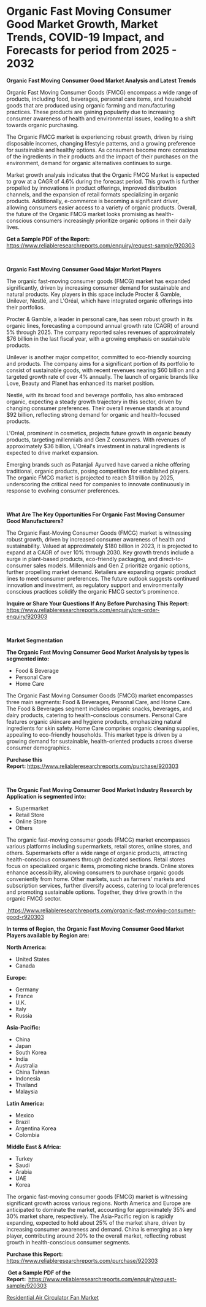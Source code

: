 <p><h1>Organic Fast Moving Consumer Good Market Growth, Market Trends, COVID-19 Impact, and Forecasts for period from 2025 - 2032</h1></p><p><strong>Organic Fast Moving Consumer Good Market Analysis and Latest Trends</strong></p>
<p><p>Organic Fast Moving Consumer Goods (FMCG) encompass a wide range of products, including food, beverages, personal care items, and household goods that are produced using organic farming and manufacturing practices. These products are gaining popularity due to increasing consumer awareness of health and environmental issues, leading to a shift towards organic purchasing.</p><p>The Organic FMCG market is experiencing robust growth, driven by rising disposable incomes, changing lifestyle patterns, and a growing preference for sustainable and healthy options. As consumers become more conscious of the ingredients in their products and the impact of their purchases on the environment, demand for organic alternatives continues to surge.</p><p>Market growth analysis indicates that the Organic FMCG Market is expected to grow at a CAGR of 4.6% during the forecast period. This growth is further propelled by innovations in product offerings, improved distribution channels, and the expansion of retail formats specializing in organic products. Additionally, e-commerce is becoming a significant driver, allowing consumers easier access to a variety of organic products. Overall, the future of the Organic FMCG market looks promising as health-conscious consumers increasingly prioritize organic options in their daily lives.</p></p>
<p><strong>Get a Sample PDF of the Report:&nbsp;</strong> <a href="https://www.reliableresearchreports.com/enquiry/request-sample/920303?utm_campaign=2333&utm_medium=2&utm_source=Github&utm_content=ia&utm_term=09022025&utm_id=organic-fast-moving-consumer-good">https://www.reliableresearchreports.com/enquiry/request-sample/920303</a></p>
<p>&nbsp;</p>
<p><strong>Organic Fast Moving Consumer Good Major Market Players</strong></p>
<p><p>The organic fast-moving consumer goods (FMCG) market has expanded significantly, driven by increasing consumer demand for sustainable and natural products. Key players in this space include Procter & Gamble, Unilever, Nestlé, and L'Oréal, which have integrated organic offerings into their portfolios.</p><p>Procter & Gamble, a leader in personal care, has seen robust growth in its organic lines, forecasting a compound annual growth rate (CAGR) of around 5% through 2025. The company reported sales revenues of approximately $76 billion in the last fiscal year, with a growing emphasis on sustainable products.</p><p>Unilever is another major competitor, committed to eco-friendly sourcing and products. The company aims for a significant portion of its portfolio to consist of sustainable goods, with recent revenues nearing $60 billion and a targeted growth rate of over 4% annually. The launch of organic brands like Love, Beauty and Planet has enhanced its market position.</p><p>Nestlé, with its broad food and beverage portfolio, has also embraced organic, expecting a steady growth trajectory in this sector, driven by changing consumer preferences. Their overall revenue stands at around $92 billion, reflecting strong demand for organic and health-focused products.</p><p>L'Oréal, prominent in cosmetics, projects future growth in organic beauty products, targeting millennials and Gen Z consumers. With revenues of approximately $36 billion, L'Oréal's investment in natural ingredients is expected to drive market expansion.</p><p>Emerging brands such as Patanjali Ayurved have carved a niche offering traditional, organic products, posing competition for established players. The organic FMCG market is projected to reach $1 trillion by 2025, underscoring the critical need for companies to innovate continuously in response to evolving consumer preferences.</p></p>
<p>&nbsp;</p>
<p><strong>What Are The Key Opportunities For Organic Fast Moving Consumer Good Manufacturers?</strong></p>
<p><p>The Organic Fast-Moving Consumer Goods (FMCG) market is witnessing robust growth, driven by increased consumer awareness of health and sustainability. Valued at approximately $180 billion in 2023, it is projected to expand at a CAGR of over 10% through 2030. Key growth trends include a surge in plant-based products, eco-friendly packaging, and direct-to-consumer sales models. Millennials and Gen Z prioritize organic options, further propelling market demand. Retailers are expanding organic product lines to meet consumer preferences. The future outlook suggests continued innovation and investment, as regulatory support and environmentally conscious practices solidify the organic FMCG sector’s prominence.</p></p>
<p><strong>Inquire or Share Your Questions If Any Before Purchasing This Report:</strong> <a href="https://www.reliableresearchreports.com/enquiry/pre-order-enquiry/920303?utm_campaign=2333&utm_medium=2&utm_source=Github&utm_content=ia&utm_term=09022025&utm_id=organic-fast-moving-consumer-good">https://www.reliableresearchreports.com/enquiry/pre-order-enquiry/920303</a></p>
<p>&nbsp;</p>
<p><strong>Market Segmentation</strong></p>
<p><strong>The Organic Fast Moving Consumer Good Market Analysis by types is segmented into:</strong></p>
<p><ul><li>Food & Beverage</li><li>Personal Care</li><li>Home Care</li></ul></p>
<p><p>The Organic Fast Moving Consumer Goods (FMCG) market encompasses three main segments: Food & Beverages, Personal Care, and Home Care. The Food & Beverages segment includes organic snacks, beverages, and dairy products, catering to health-conscious consumers. Personal Care features organic skincare and hygiene products, emphasizing natural ingredients for skin safety. Home Care comprises organic cleaning supplies, appealing to eco-friendly households. This market type is driven by a growing demand for sustainable, health-oriented products across diverse consumer demographics.</p></p>
<p><strong>Purchase this Report:&nbsp;</strong><a href="https://www.reliableresearchreports.com/purchase/920303?utm_campaign=2333&utm_medium=2&utm_source=Github&utm_content=ia&utm_term=09022025&utm_id=organic-fast-moving-consumer-good">https://www.reliableresearchreports.com/purchase/920303</a></p>
<p>&nbsp;</p>
<p><strong>The Organic Fast Moving Consumer Good Market Industry Research by Application is segmented into:</strong></p>
<p><ul><li>Supermarket</li><li>Retail Store</li><li>Online Store</li><li>Others</li></ul></p>
<p><p>The organic fast-moving consumer goods (FMCG) market encompasses various platforms including supermarkets, retail stores, online stores, and others. Supermarkets offer a wide range of organic products, attracting health-conscious consumers through dedicated sections. Retail stores focus on specialized organic items, promoting niche brands. Online stores enhance accessibility, allowing consumers to purchase organic goods conveniently from home. Other markets, such as farmers' markets and subscription services, further diversify access, catering to local preferences and promoting sustainable options. Together, they drive growth in the organic FMCG sector.</p></p>
<p><a href="https://www.reliableresearchreports.com/organic-fast-moving-consumer-good-r920303?utm_campaign=2333&utm_medium=2&utm_source=Github&utm_content=ia&utm_term=09022025&utm_id=organic-fast-moving-consumer-good">&nbsp;https://www.reliableresearchreports.com/organic-fast-moving-consumer-good-r920303</a></p>
<p><strong>In terms of Region, the Organic Fast Moving Consumer Good Market Players available by Region are:</strong></p>
<p>
    <p> <strong> North America: </strong>
        <ul>
            <li>United States</li>
            <li>Canada</li>
        </ul>
        </p> 
    <p> <strong> Europe: </strong>
        <ul>
            <li>Germany</li>
            <li>France</li>
            <li>U.K.</li>
            <li>Italy</li>
            <li>Russia</li>
        </ul>
        </p> 
    <p> <strong> Asia-Pacific: </strong>
        <ul>
            <li>China</li>
            <li>Japan</li>
            <li>South Korea</li>
            <li>India</li>
            <li>Australia</li>
            <li>China Taiwan</li>
            <li>Indonesia</li>
            <li>Thailand</li>
            <li>Malaysia</li>
        </ul>
        </p> 
    <p> <strong> Latin America: </strong>
        <ul>
            <li>Mexico</li>
            <li>Brazil</li>
            <li>Argentina Korea</li>
            <li>Colombia</li>
        </ul>
        </p> 
    <p> <strong> Middle East & Africa: </strong>
        <ul>
            <li>Turkey</li>
            <li>Saudi</li>
            <li>Arabia</li>
            <li>UAE</li>
            <li>Korea</li>
        </ul>
    </p>
    </p>
<p><p>The organic fast-moving consumer goods (FMCG) market is witnessing significant growth across various regions. North America and Europe are anticipated to dominate the market, accounting for approximately 35% and 30% market share, respectively. The Asia-Pacific region is rapidly expanding, expected to hold about 25% of the market share, driven by increasing consumer awareness and demand. China is emerging as a key player, contributing around 20% to the overall market, reflecting robust growth in health-conscious consumer segments.</p></p>
<p><strong>Purchase this Report: </strong><a href="https://www.reliableresearchreports.com/purchase/920303?utm_campaign=2333&utm_medium=2&utm_source=Github&utm_content=ia&utm_term=09022025&utm_id=organic-fast-moving-consumer-good">https://www.reliableresearchreports.com/purchase/920303</a></p>
<p>&nbsp;<strong>Get a Sample PDF of the Report:&nbsp;&nbsp;</strong><a href="https://www.reliableresearchreports.com/enquiry/request-sample/920303?utm_campaign=2333&utm_medium=2&utm_source=Github&utm_content=ia&utm_term=09022025&utm_id=organic-fast-moving-consumer-good">https://www.reliableresearchreports.com/enquiry/request-sample/920303</a></p>
<p><strong></strong></p>
<p><p><a href="https://github.com/yankimber90yankim/Market-Research-Report-List-1/blob/main/residential-air-circulator-fan-market.md?utm_campaign=2333&utm_medium=2&utm_source=Github&utm_content=ia&utm_term=09022025&utm_id=organic-fast-moving-consumer-good">Residential Air Circulator Fan Market</a></p></p>